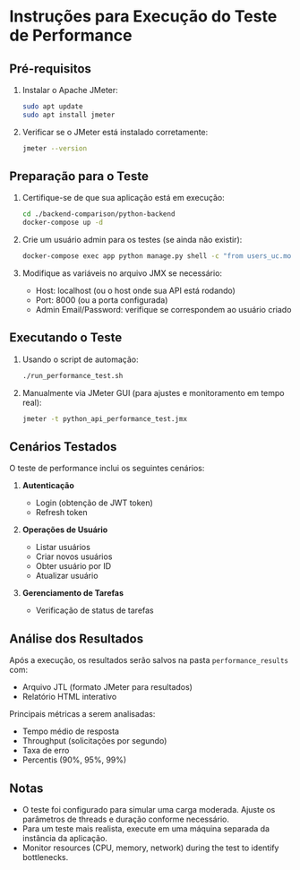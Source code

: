 # Instruções para Execução do Teste de Performance

## Pré-requisitos

1. Instalar o Apache JMeter:
   ```bash
   sudo apt update
   sudo apt install jmeter
   ```

2. Verificar se o JMeter está instalado corretamente:
   ```bash
   jmeter --version
   ```

## Preparação para o Teste

1. Certifique-se de que sua aplicação está em execução:
   ```bash
   cd ./backend-comparison/python-backend
   docker-compose up -d
   ```

2. Crie um usuário admin para os testes (se ainda não existir):
   ```bash
   docker-compose exec app python manage.py shell -c "from users_uc.models import User; User.objects.create_superuser('admin@exemplo.com', 'adminpassword', name='Administrador')"
   ```

3. Modifique as variáveis no arquivo JMX se necessário:
   - Host: localhost (ou o host onde sua API está rodando)
   - Port: 8000 (ou a porta configurada)
   - Admin Email/Password: verifique se correspondem ao usuário criado

## Executando o Teste

1. Usando o script de automação:
   ```bash
   ./run_performance_test.sh
   ```

2. Manualmente via JMeter GUI (para ajustes e monitoramento em tempo real):
   ```bash
   jmeter -t python_api_performance_test.jmx
   ```

## Cenários Testados

O teste de performance inclui os seguintes cenários:

1. **Autenticação**
   - Login (obtenção de JWT token)
   - Refresh token

2. **Operações de Usuário**
   - Listar usuários
   - Criar novos usuários
   - Obter usuário por ID
   - Atualizar usuário

3. **Gerenciamento de Tarefas**
   - Verificação de status de tarefas

## Análise dos Resultados

Após a execução, os resultados serão salvos na pasta `performance_results` com:
- Arquivo JTL (formato JMeter para resultados)
- Relatório HTML interativo

Principais métricas a serem analisadas:
- Tempo médio de resposta
- Throughput (solicitações por segundo)
- Taxa de erro
- Percentis (90%, 95%, 99%)

## Notas

- O teste foi configurado para simular uma carga moderada. Ajuste os parâmetros de threads e duração conforme necessário.
- Para um teste mais realista, execute em uma máquina separada da instância da aplicação.
- Monitor resources (CPU, memory, network) during the test to identify bottlenecks.
